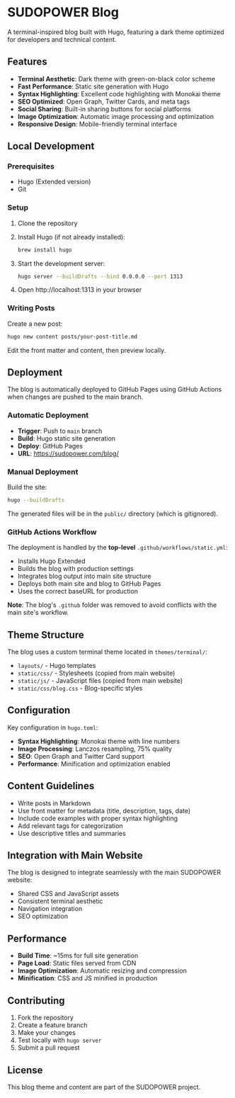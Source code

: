# SUDOPOWER Blog

A terminal-inspired blog built with Hugo, featuring a dark theme optimized for developers and technical content.

## Features

- **Terminal Aesthetic**: Dark theme with green-on-black color scheme
- **Fast Performance**: Static site generation with Hugo
- **Syntax Highlighting**: Excellent code highlighting with Monokai theme
- **SEO Optimized**: Open Graph, Twitter Cards, and meta tags
- **Social Sharing**: Built-in sharing buttons for social platforms
- **Image Optimization**: Automatic image processing and optimization
- **Responsive Design**: Mobile-friendly terminal interface

## Local Development

### Prerequisites

- Hugo (Extended version)
- Git

### Setup

1. Clone the repository
2. Install Hugo (if not already installed):
   ```bash
   brew install hugo
   ```

3. Start the development server:
   ```bash
   hugo server --buildDrafts --bind 0.0.0.0 --port 1313
   ```

4. Open http://localhost:1313 in your browser

### Writing Posts

Create a new post:
```bash
hugo new content posts/your-post-title.md
```

Edit the front matter and content, then preview locally.

## Deployment

The blog is automatically deployed to GitHub Pages using GitHub Actions when changes are pushed to the main branch.

### Automatic Deployment

- **Trigger**: Push to `main` branch
- **Build**: Hugo static site generation
- **Deploy**: GitHub Pages
- **URL**: https://sudopower.com/blog/

### Manual Deployment

Build the site:
```bash
hugo --buildDrafts
```

The generated files will be in the `public/` directory (which is gitignored).

### GitHub Actions Workflow

The deployment is handled by the **top-level** `.github/workflows/static.yml`:
- Installs Hugo Extended
- Builds the blog with production settings
- Integrates blog output into main site structure
- Deploys both main site and blog to GitHub Pages
- Uses the correct baseURL for production

**Note**: The blog's `.github` folder was removed to avoid conflicts with the main site's workflow.

## Theme Structure

The blog uses a custom terminal theme located in `themes/terminal/`:

- `layouts/` - Hugo templates
- `static/css/` - Stylesheets (copied from main website)
- `static/js/` - JavaScript files (copied from main website)
- `static/css/blog.css` - Blog-specific styles

## Configuration

Key configuration in `hugo.toml`:

- **Syntax Highlighting**: Monokai theme with line numbers
- **Image Processing**: Lanczos resampling, 75% quality
- **SEO**: Open Graph and Twitter Card support
- **Performance**: Minification and optimization enabled

## Content Guidelines

- Write posts in Markdown
- Use front matter for metadata (title, description, tags, date)
- Include code examples with proper syntax highlighting
- Add relevant tags for categorization
- Use descriptive titles and summaries

## Integration with Main Website

The blog is designed to integrate seamlessly with the main SUDOPOWER website:

- Shared CSS and JavaScript assets
- Consistent terminal aesthetic
- Navigation integration
- SEO optimization

## Performance

- **Build Time**: ~15ms for full site generation
- **Page Load**: Static files served from CDN
- **Image Optimization**: Automatic resizing and compression
- **Minification**: CSS and JS minified in production

## Contributing

1. Fork the repository
2. Create a feature branch
3. Make your changes
4. Test locally with `hugo server`
5. Submit a pull request

## License

This blog theme and content are part of the SUDOPOWER project.
